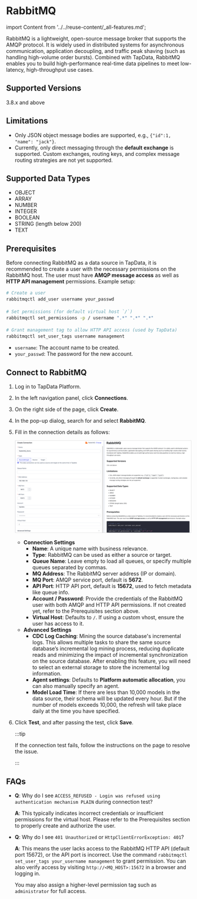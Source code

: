 # RabbitMQ

import Content from '../../reuse-content/_all-features.md';

<Content />

RabbitMQ is a lightweight, open-source message broker that supports the AMQP protocol. It is widely used in distributed systems for asynchronous communication, application decoupling, and traffic peak shaving (such as handling high-volume order bursts). Combined with TapData, RabbitMQ enables you to build high-performance real-time data pipelines to meet low-latency, high-throughput use cases.

## Supported Versions

3.8.x and above

## Limitations

- Only JSON object message bodies are supported, e.g., `{"id":1, "name": "jack"}`.
- Currently, only direct messaging through the **default exchange** is supported. Custom exchanges, routing keys, and complex message routing strategies are not yet supported.

## Supported Data Types

- OBJECT
- ARRAY
- NUMBER
- INTEGER
- BOOLEAN
- STRING (length below 200)
- TEXT

## Prerequisites

Before connecting RabbitMQ as a data source in TapData, it is recommended to create a user with the necessary permissions on the RabbitMQ host. The user must have **AMQP message access** as well as **HTTP API management** permissions. Example setup:

```bash
# Create a user
rabbitmqctl add_user username your_passwd

# Set permissions (for default virtual host `/`)
rabbitmqctl set_permissions -p / username ".*" ".*" ".*"

# Grant management tag to allow HTTP API access (used by TapData)
rabbitmqctl set_user_tags username management
```

- `username`: The account name to be created.
- `your_passwd`: The password for the new account.

## Connect to RabbitMQ

1. Log in to TapData Platform.

2. In the left navigation panel, click **Connections**.

3. On the right side of the page, click **Create**.

4. In the pop-up dialog, search for and select **RabbitMQ**.

5. Fill in the connection details as follows:

   ![RabbitMQ Connection Example](../../images/RabbitMQ_connection.png)

   - **Connection Settings**
     - **Name**: A unique name with business relevance.
     - **Type**: RabbitMQ can be used as either a source or target.
     - **Queue Name**: Leave empty to load all queues, or specify multiple queues separated by commas.
     - **MQ Address**: The RabbitMQ server address (IP or domain).
     - **MQ Port**: AMQP service port, default is **5672**.
     - **API Port**: HTTP API port, default is **15672**, used to fetch metadata like queue info.
     - **Account / Password**: Provide the credentials of the RabbitMQ user with both AMQP and HTTP API permissions. If not created yet, refer to the Prerequisites section above.
     - **Virtual Host**: Defaults to `/`. If using a custom vhost, ensure the user has access to it.
   - **Advanced Settings**
     - **CDC Log Caching**: Mining the source database's incremental logs. This allows multiple tasks to share the same source database’s incremental log mining process, reducing duplicate reads and minimizing the impact of incremental synchronization on the source database. After enabling this feature, you will need to select an external storage to store the incremental log information.
     - **Agent settings**: Defaults to **Platform automatic allocation**, you can also manually specify an agent.
     - **Model Load Time**: If there are less than 10,000 models in the data source, their schema will be updated every hour. But if the number of models exceeds 10,000, the refresh will take place daily at the time you have specified.

6. Click **Test**, and after passing the test, click **Save**.

   :::tip

   If the connection test fails, follow the instructions on the page to resolve the issue.

   :::

## FAQs

- **Q**: Why do I see `ACCESS_REFUSED - Login was refused using authentication mechanism PLAIN` during connection test?

  **A**: This typically indicates incorrect credentials or insufficient permissions for the virtual host. Please refer to the Prerequisites section to properly create and authorize the user.

- **Q**: Why do I see `401 Unauthorized` or `HttpClientErrorException: 401`?

  **A**: This means the user lacks access to the RabbitMQ HTTP API (default port 15672), or the API port is incorrect. Use the command `rabbitmqctl set_user_tags your_username management` to grant permission. You can also verify access by visiting `http://<MQ_HOST>:15672` in a browser and logging in.

  You may also assign a higher-level permission tag such as `administrator` for full access.